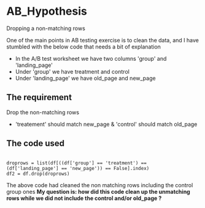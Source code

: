 # AB_Hypothesis
Dropping a non-matching rows

One of the main points in AB testing exercise is to clean the data, and I have stumbled with the below code that needs a bit of explanation

- In the A/B test worksheet we have two columns 'group' and 'landing_page'
- Under 'group' we have treatment and control
- Under 'landing_page' we have old_page and new_page

## The requirement
Drop the non-matching rows 
- 'treatement' should match new_page & 'control' should match old_page

## The code used

````

droprows = list(df[((df['group'] == 'treatment') == (df['landing_page'] == 'new_page')) == False].index)
df2 = df.drop(droprows)

````


The above code had cleaned the non matching rows including the control group ones
**My question is: how did this code clean up the unmatching rows while we did not include the control and/or old_page ?**




